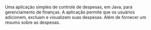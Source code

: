 Uma aplicação simples de controle de despesas, em Java, para gerenciamento de finanças. A aplicação permite que os usuários adicionem, excluam e visualizem suas despesas. Além de fornecer um resumo sobre as despesas.
